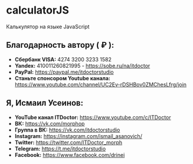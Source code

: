 # calculatorJS
Калькулятор на языке JavaScript

## Благодарность автору ( ₽ ):
* __Сбербанк VISA:__ 4274 3200 3233 1582
* __Yandex:__ 410011260821995 - https://sobe.ru/na/itdoctor 
* __PayPal:__ https://paypal.me/itdoctorstudio 
* __Станьте спонсором Youtube канала:__ https://www.youtube.com/channel/UC2Ev-rDSHBov0ZMChesLfrg/join

## Я, Исмаил Усеинов:
* __YouTube канал ITDoctor:__ https://www.youtube.com/c/ITDoctor
* __ВК:__ https://vk.com/morphop 
* __Группа в ВК:__ https://vk.com/itdoctorstudio 
* __Instagram:__ https://instagram.com/ismail_asanovich/ 
* __Twitter:__ https://twitter.com/ITDoctor_morph 
* __Telegram:__ https://t.me/itdoctorstudio 
* __Facebook:__ https://www.facebook.com/drinei 
